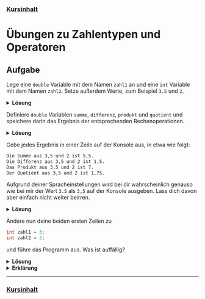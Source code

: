 ### [Kursinhalt](../README.md)

Übungen zu Zahlentypen und Operatoren
===================================

Aufgabe
--------

Lege eine `double` Variable mit dem Namen `zahl1` an und eine `int` Variable mit dem Namen `zahl2`. Setze außerdem Werte, zum Beispiel `3.5` und `2`.

<details>
  <summary><b>Lösung</b></summary>

```cs
double zahl1 = 3.5;
int zahl2 = 2;
```
</details>

Definiere `double` Variablen `summe`, `differenz`, `produkt` und `quotient` und speichere darin das Ergebnis der entsprechenden Rechenoperationen.

<details>
  <summary><b>Lösung</b></summary>

```cs
double zahl1 = 3.5;
int zahl2 = 2;

double summe = zahl1 + zahl2;
double differenz = zahl1 - zahl2;
double produkt = zahl1 * zahl2;
double quotient = zahl1 / zahl2;
```
</details>

Gebe jedes Ergebnis in einer Zeile auf der Konsole aus, in etwa wie folgt:

```sh
Die Summe aus 3,5 und 2 ist 5,5.
Die Differenz aus 3,5 und 2 ist 1,5.
Das Produkt aus 3,5 und 2 ist 7.
Der Quotient aus 3,5 und 2 ist 1,75.
```

Aufgrund deiner Spracheinstellungen wird bei dir wahrscheinlich genauso wie bei mir der Wert `3.5` als `3,5` auf der Konsole ausgeben. Lass dich davon aber einfach nicht weiter beirren.


<details>
  <summary><b>Lösung</b></summary>

```cs
double zahl1 = 3.5;
int zahl2 = 2;

double summe = zahl1 + zahl2;
double differenz = zahl1 - zahl2;
double produkt = zahl1 * zahl2;
double quotient = zahl1 / zahl2;

Console.WriteLine($"Die Summe aus {zahl1} und {zahl2} ist {summe}.");
Console.WriteLine($"Die Differenz aus {zahl1} und {zahl2} ist {differenz}.");
Console.WriteLine($"Das Produkt aus {zahl1} und {zahl2} ist {produkt}.");
Console.WriteLine($"Der Quotient aus {zahl1} und {zahl2} ist {quotient}.");
```
</details>

Ändere nun deine beiden ersten Zeilen zu

```cs
int zahl1 = 3;
int zahl2 = 2;
```

und führe das Programm aus. Was ist auffällig?

<details>
  <summary><b>Lösung</b></summary>

```sh
Der Quotient aus 3 und 2 ist 1.
```
</details>

<details>
  <summary><b>Erklärung</b></summary>

Obwohl das Ergebnis von `zahl1 / zahl2` in einen `double` Wert gespeichert wird, wird zunächst eine `int` Division ausgeführt. Das Ergebnis hiervon ist wiederum ein `int`, sodass der Dezimalteil einfach abgeschnitten wird. Um das Problem zu umgehen kann man eine der beiden Zahlen in der Berechnung zu einem `double` konvertieren. Dies geschieht wie folgt: `double quotient = zahl1 / (double) zahl2;`
</details>


---

### [Kursinhalt](../README.md)